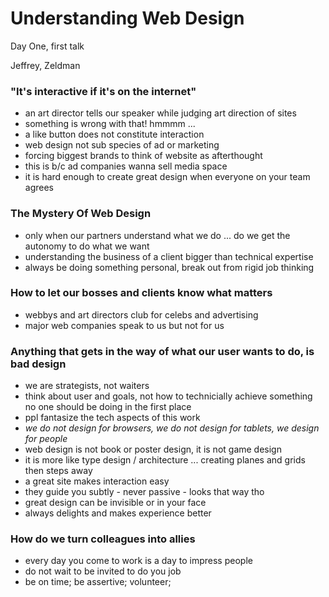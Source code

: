 # Understanding Web Design

Day One, first talk

Jeffrey, Zeldman


### "It's interactive if it's on the internet"

- an art director tells our speaker while judging art direction of sites
- something is wrong with that! hmmmm ...
- a like button does not constitute interaction
- web design not sub species of ad or marketing
- forcing biggest brands to think of website as afterthought
- this is b/c ad companies wanna sell media space
- it is hard enough to create great design when everyone on your team agrees


### The Mystery Of Web Design

- only when our partners understand what we do ... do we get the autonomy to do what we want
- understanding the business of a client bigger than technical expertise 
- always be doing something personal, break out from rigid job thinking


### How to let our bosses and clients know what matters

- webbys and art directors club for celebs and advertising
- major web companies speak to us but not for us


### Anything that gets in the way of what our user wants to do, is bad design

- we are strategists, not waiters
- think about user and goals, not how to technicially achieve something no one should be doing in the first place
- ppl fantasize the tech aspects of this work
- *we do not design for browsers, we do not design for tablets, we design for people*
- web design is not book or poster design, it is not game design
- it is more like type design / architecture ... creating planes and grids then steps away
- a great site makes interaction easy
- they guide you subtly - never passive - looks that way tho
- great design can be invisible or in your face
- always delights and makes experience better


### How do we turn colleagues into allies

- every day you come to work is a day to impress people
- do not wait to be invited to do you job
- be on time; be assertive; volunteer;
